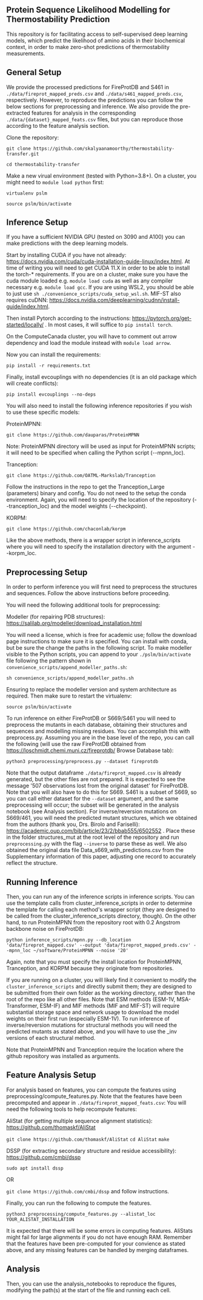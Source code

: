## Protein Sequence Likelihood Modelling for Thermostability Prediction

This repository is for facilitating access to self-supervised deep learning models, which predict the likelihood of amino acids in their biochemical context, in order to make zero-shot predictions of thermostability measurements.

## General Setup

We provide the processed predictions for FireProtDB and S461 in `./data/fireprot_mapped_preds.csv` and `./data/s461_mapped_preds.csv`, respectively. However, to reproduce the predictions you can follow the below sections for preprocessing and inference. We also provide the pre-extracted features for analysis in the corresponding `./data/{dataset}_mapped_feats.csv` files, but you can reproduce those according to the feature analysis section.

Clone the repository:

`git clone https://github.com/skalyaanamoorthy/thermostability-transfer.git`

`cd thermostability-transfer`

Make a new virual environment (tested with Python=3.8+). On a cluster, you might need to `module load python` first:

`virtualenv pslm`

`source pslm/bin/activate`

## Inference Setup

If you have a sufficient NVIDIA GPU (tested on 3090 and A100) you can make predictions with the deep learning models.

Start by installing CUDA if you have not already: https://docs.nvidia.com/cuda/cuda-installation-guide-linux/index.html. At time of writing you will need to get CUDA 11.X in order to be able to install the torch-* requirements. If you are on a cluster, make sure you have the cuda module loaded e.g. `module load cuda` as well as any compiler necessary e.g. `module load gcc`. If you are using WSL2, you should be able to just use `sh ./convenience_scripts/cuda_setup_wsl.sh`. MIF-ST also requires cuDNN: https://docs.nvidia.com/deeplearning/cudnn/install-guide/index.html.

Then install Pytorch according to the instructions: https://pytorch.org/get-started/locally/ . In most cases, it will suffice to `pip install torch`.

On the ComputeCanada cluster, you will have to comment out arrow dependency and load the module instead with `module load arrow`.

Now you can install the requirements:

`pip install -r requirements.txt`

Finally, install evcouplings with no dependencies (it is an old package which will create conflicts):

`pip install evcouplings --no-deps`

You will also need to install the following inference repositories if you wish to use these specific models:

ProteinMPNN:

`git clone https://github.com/dauparas/ProteinMPNN`
	
Note: ProteinMPNN directory will be used as input for ProteinMPNN scripts; it will need to be specified when calling the Python script (--mpnn_loc).

Tranception:

`git clone https://github.com/OATML-Markslab/Tranception`

Follow the instructions in the repo to get the Tranception_Large (parameters) binary and config. You do not need to the setup the conda environment.
Again, you will need to specify the location of the repository (--tranception_loc) and the model weights (--checkpoint).

KORPM:

`git clone https://github.com/chaconlab/korpm`

Like the above methods, there is a wrapper script in inference_scripts where you will need to specify the installation directory with the argument --korpm_loc.

## Preprocessing Setup

In order to perform inference you will first need to preprocess the structures and sequences. Follow the above instructions before proceeding.

You will need the following additional tools for preprocessing:

Modeller (for repairing PDB structures): https://salilab.org/modeller/download_installation.html

You will need a license, which is free for academic use; follow the download page instructions to make sure it is specified. You can install with conda, but be sure the change the paths in the following script.
To make modeller visible to the Python scripts, you can append to your `./pslm/bin/activate` file following the pattern shown in `convenience_scripts/append_modeller_paths.sh`:

`sh convenience_scripts/append_modeller_paths.sh`

Ensuring to replace the modeller version and system architecture as required. Then make sure to restart the virtualenv:

`source pslm/bin/activate`

To run inference on either FireProtDB or S669/S461 you will need to preprocess the mutants in each database, obtaining their structures and sequences and modelling missing residues. You can accomplish this with preprocess.py. Assuming you are in the base level of the repo, you can call the following (will use the raw FireProtDB obtained from https://loschmidt.chemi.muni.cz/fireprotdb/ Browse Database tab):

`python3 preprocessing/preprocess.py --dataset fireprotdb`

Note that the output dataframe `./data/fireprot_mapped.csv` is already generated, but the other files are not prepared.
It is expected to see the message '507 observations lost from the original dataset' for FireProtDB. Note that you will also have to do this for S669. S461 is a subset of S669, so you can call either dataset for the `--dataset` argument, and the same preprocessing will occur; the subset will be generated in the analysis notebook (see Analysis section). For inverse/reversion mutations on S669/461, you will need the predicted mutant structures, which we obtained from the authors (thank you, Drs. Birolo and Fariselli): https://academic.oup.com/bib/article/23/2/bbab555/6502552 . Place these in the folder structures_mut at the root level of the repository and run `preprocessing.py` with the flag `--inverse` to parse these as well. We also obtained the original data file Data_s669_with_predictions.csv from the Supplementary information of this paper, adjusting one record to accurately reflect the structure.

## Running Inference

Then, you can run any of the inference scripts in inference scripts. You can use the template calls from cluster_inference_scripts in order to determine the template for calling each method's wrapper script (they are designed to be called from the cluster_inference_scripts directory, though). On the other hand, to run ProteinMPNN from the repository root with 0.2 Angstrom backbone noise on FireProtDB:

`python inference_scripts/mpnn.py --db_location 'data/fireprot_mapped.csv' --output 'data/fireprot_mapped_preds.csv' --mpnn_loc ~/software/ProteinMPNN --noise '20'`

Again, note that you must specify the install location for ProteinMPNN, Tranception, and KORPM because they originate from repositories.

If you are running on a cluster, you will likely find it convenient to modify the `cluster_inference_scripts` and directly submit them; they are designed to be submitted from their own folder as the working directory, rather than the root of the repo like all other files. Note that ESM methods (ESM-1V, MSA-Transformer, ESM-IF) and MIF methods (MIF and MIF-ST) will require substantial storage space and network usage to download the model weights on their first run (especially ESM-1V). To run inference of inverse/reversion mutations for structural methods you will need the predicted mutants as stated above, and you will have to use the _inv versions of each structural method.

Note that ProteinMPNN and Tranception require the location where the github repository was installed as arguments.

## Feature Analysis Setup

For analysis based on features, you can compute the features using preprocessing/compute_features.py. Note that the features have been precomputed and appear in `./data/fireprot_mapped_feats.csv`:
You will need the following tools to help recompute features:

AliStat (for getting multiple sequence alignment statistics): https://github.com/thomaskf/AliStat

`git clone https://github.com/thomaskf/AliStat`
`cd AliStat`
`make`

DSSP (for extracting secondary structure and residue accessibility): https://github.com/cmbi/dssp

`sudo apt install dssp`

OR

`git clone https://github.com/cmbi/dssp` and follow instructions.

Finally, you can run the following to compute the features. 

`python3 preprocessing/compute_features.py --alistat_loc YOUR_ALISTAT_INSTALLATION`

It is expected that there will be some errors in computing features. AliStats might fail for large alignments if you do not have enough RAM. Remember that the features have been pre-computed for your convience as stated above, and any missing features can be handled by merging dataframes.

## Analysis

Then, you can use the analysis_notebooks to reproduce the figures, modifying the path(s) at the start of the file and running each cell.



